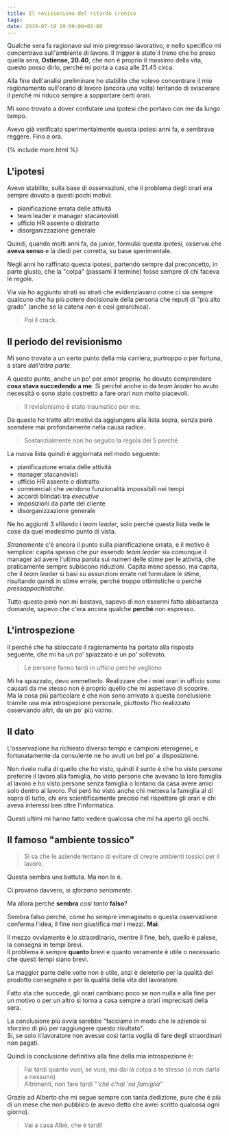 ```yaml
---
title: Il revisionismo del ritardo cronico
tags: 
date: 2019-07-19 19:50:00+02:00
---
```


Qualche sera fa ragionavo sul mio pregresso lavorativo, e nello specifico mi concentravo sull'ambiente di lavoro. Il _trigger_ è stato il treno che ho preso quella sera, **Ostiense, 20.40**, che non è proprio il massimo della vita, questo posso dirlo, perché mi porta a casa alle 21.45 circa.

Alla fine dell'analisi preliminare ho stabilito che volevo concentrare il mio ragionamento sull'orario di lavoro (ancora una volta) tentando di sviscerare il perché mi riduco sempre a sopportare certi orari.

Mi sono trovato a dover confutare una ipotesi che portavo con me da lungo tempo.

Avevo già verificato sperimentalmente questa ipotesi anni fa, e sembrava reggere. Fino a ora.

{% include more.html %}

## L'ipotesi

Avevo stabilito, sulla base di osservazioni, che il problema degli orari era sempre dovuto a questi pochi motivi:

- pianificazione errata delle attività
- team leader e manager stacanovisti
- ufficio HR assente o distratto
- disorganizzazione generale

Quindi, quando molti anni fa, da junior, formulai questa ipotesi, osservai che **aveva senso** e la diedi per corretta, su base sperimentale.

Negli anni ho raffinato questa ipotesi, partendo sempre dal preconcetto, in parte giusto, che la "colpa" (passami il termine) fosse sempre di chi faceva le regole.

Via via ho aggiunto strati su strati che evidenziavano come ci sia sempre qualcuno che ha più potere decisionale della persona che reputi di "più alto grado" (anche se la catena non è così gerarchica).

> Poi il crack.

## Il periodo del revisionismo

Mi sono trovato a un certo punto della mia carriera, purtroppo o per fortuna, a stare _dall'altra parte_.

A questo punto, anche un po' per amor proprio, ho dovuto comprendere **cosa stava succedendo a me**. Si perché anche io da _team leader_ ho avuto necessità o sono stato costretto a fare orari non molto piacevoli.

> Il revisionismo è stato traumatico per me.

Da questo ho tratto altri motivi da aggiungere alla lista sopra, senza però scendere mai profondamente nella causa radice.

> Sostanzialmente non ho seguito la regola dei 5 perché

La nuova lista quindi è aggiornata nel modo seguente:

- pianificazione errata delle attività
- manager stacanovisti
- ufficio HR assente o distratto
- commerciali che vendono funzionalità impossibili nei tempi
- accordi blindati tra _executive_
- imposizioni da parte del cliente
- disorganizzazione generale

Ne ho aggiunti 3 sfilando i _team leader_, solo perché questa lista vede le cose da quel medesimo punto di vista.

_Stranamente_ c'è ancora il punto sulla pianificazione errata, e il motivo è semplice: capita spesso che pur essendo _team leader_ sia comunque il manager ad avere l'ultima parola sui numeri delle stime per le attività, che praticamente sempre subiscono riduzioni. Capita meno spesso, ma capita, che il _team leader_ si basi su assunzioni errate nel formulare le stime, risultando quindi in stime errate, perché troppo ottimistiche o perché _pressappochistiche_.

Tutto questo però non mi bastava, sapevo di non essermi fatto abbastanza domande, sapevo che c'era ancora qualche **perché** non espresso.

## L'introspezione

Il perché che ha sbloccato il ragionamento ha portato alla risposta seguente, che mi ha un po' spiazzato e un po' sollevato.

> Le persone fanno tardi in ufficio perché vogliono

Mi ha spiazzato, devo ammetterlo. Realizzare che i miei orari in ufficio sono causati da me stesso non è proprio quello che mi aspettavo di scoprire.  
Ma la cosa più particolare è che non sono arrivato a questa conclusione tramite una mia introspezione personale, piuttosto l'ho realizzato osservando altri, da un po' più vicino.

## Il dato

L'osservazione ha richiesto diverso tempo e campioni eterogenei, e fortunatamente da consulente ne ho avuti un bel po' a disposizione.

Non rivelo nulla di quello che ho visto, quindi il sunto è che ho visto persone preferire il lavoro alla famiglia, ho visto persone che avevano la loro famiglia al lavoro e ho visto persone senza famiglia o lontano da casa avere amici solo dentro al lavoro. Poi però ho visto anche chi metteva la famiglia al di sopra di tutto, chi era scientificamente preciso nel rispettare gli orari e chi aveva interessi ben oltre l'informatica.

Questi ultimi mi hanno fatto vedere qualcosa che mi ha aperto gli occhi.

## Il famoso "ambiente tossico"

> Si sa che le aziende tentano di evitare di creare ambienti tossici per il lavoro.

Questa sembra una battuta. Ma non lo è.

Ci provano davvero, si _sforzano seriamente_.

Ma allora perché **sembra** _così tanto_ **falso**?

Sembra falso perché, come ho sempre immaginato e questa osservazione conferma l'idea, il fine non giustifica *mai* i mezzi. **Mai**.

Il mezzo ovviamente è lo straordinario, mentre il fine, beh, quello è palese, la consegna in tempi brevi.  
Il problema è sempre **quanto** brevi e quanto veramente è utile o necessario che questi tempi siano brevi.

La maggior parte delle volte non è utile, anzi è deleterio per la qualità del prodotto consegnato e per la qualità della vita del lavoratore.

Fatto sta che succede, gli orari cambiano poco se non nulla e alla fine per un motivo o per un altro si torna a casa sempre a orari imprecisati della sera.

La conclusione più ovvia sarebbe "facciamo in modo che le aziende si sforzino di più per raggiungere questo risultato".  
Si, se solo il lavoratore non avesse così tanta voglia di fare degli straordinari non pagati.

Quindi la conclusione definitiva alla fine della mia introspezione è:

> Fai tardi quanto vuoi, se vuoi, ma dai la colpa a te stesso (o non darla a nessuno)  
> Altrimenti, non fare tardi "_'ché c'hai 'na famiglia_"

Grazie ad Alberto che mi segue sempre con tanta dedizione, pure che è più di un mese che non pubblico (e avevo detto che avrei scritto qualcosa ogni giorno).

> Vai a casa Albè, che è tardi!
